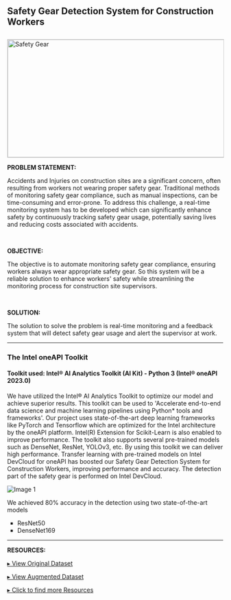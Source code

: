 ## Safety Gear Detection System for Construction Workers 
<!DOCTYPE html>
<html>
  <head>
  <img src="https://www.smflegal.com/wp-content/uploads/2020/10/Safety-Equipment.jpg" alt="Safety Gear" width="1050" height="275" title="Construction Workers - Safety Gear" align="center" style="margin-top: 10px; border: 1px solid #ccc;">
  </head>
  <body>
    <p><b>PROBLEM STATEMENT:</b></p> 
    <p>Accidents and Injuries on construction sites are a significant concern, often resulting from workers not wearing proper safety gear. Traditional methods of monitoring safety gear compliance, such as manual inspections, can be time-consuming and error-prone. To address this challenge, a real-time monitoring system has to be developed which can significantly enhance safety by continuously tracking safety gear usage, potentially saving lives and reducing costs associated with accidents.</p>
    <br>
    <p><b>OBJECTIVE:</b></p> 
    <p>The objective is to automate monitoring safety gear compliance, ensuring workers always wear appropriate safety gear. So this system will be a reliable solution to enhance workers' safety while streamlining the monitoring process for construction site supervisors.</p>
    <br>
    <p><b>SOLUTION:</b></p> 
    <p>The solution to solve the problem is real-time monitoring and a feedback system that will detect safety gear usage and alert the supervisor at work.</p>
    <hr>
    <p><h3>The Intel oneAPI Toolkit</h3></p>
    <p><h4>Toolkit used: Intel® AI Analytics Toolkit (AI Kit) - Python 3 (Intel® oneAPI 2023.0)</h4></p>
     <p>We have utilized the Intel® AI Analytics Toolkit to optimize our model and achieve superior results. This toolkit can be used to 'Accelerate end-to-end data science and machine learning pipelines using Python* tools and frameworks'. Our project uses state-of-the-art deep learning frameworks like PyTorch and Tensorflow which are optimized for the Intel architecture by the oneAPI platform. Intel(R) Extension for Scikit-Learn is also enabled to improve performance. The toolkit also supports several pre-trained models such as DenseNet, ResNet, YOLOv3, etc. By using this toolkit we can deliver high performance. Transfer learning with pre-trained models on Intel DevCloud for oneAPI has boosted our Safety Gear Detection System for Construction Workers, improving performance and accuracy. The detection part of the safety gear is performed on Intel DevCloud.</p> 
     
   ![Image 1](https://user-images.githubusercontent.com/108861190/233695754-6cc2cd2b-6a3a-4ebd-a7d0-9db7dc5a5a4c.png)

   <p>We achieved 80% accuracy in the detection using two state-of-the-art models</p>
     <ul style="list-style-type:square;">
        <li>ResNet50</li>
        <li>DenseNet169</li>
     </ul>
    <hr>
<p><b>RESOURCES:</b></p>
   <a href="https://universe.roboflow.com/computer-vision/workersafety_demo"> ▸ View Original Dataset</a>
   
   
   <a href="https://universe.roboflow.com/binary-brains/ppe-detection-npas4/dataset/2"> ▸ View Augmented Dataset</a>
   
   <a href="https://drive.google.com/drive/folders/1l3GD8ihdwSPn8iPG77oydS-V9cp3U_sZ?usp=sharing"> ▸ Click to find more Resources</a><br>
  </body>
</html>

